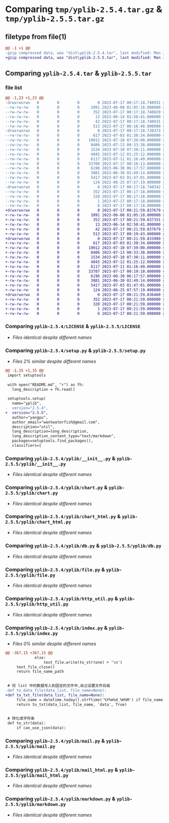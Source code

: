 # Comparing `tmp/yplib-2.5.4.tar.gz` & `tmp/yplib-2.5.5.tar.gz`

## filetype from file(1)

```diff
@@ -1 +1 @@
-gzip compressed data, was "dist\yplib-2.5.4.tar", last modified: Mon Jul 17 00:17:18 2023, max compression
+gzip compressed data, was "dist\yplib-2.5.5.tar", last modified: Mon Jul 17 00:21:59 2023, max compression
```

## Comparing `yplib-2.5.4.tar` & `yplib-2.5.5.tar`

### file list

```diff
@@ -1,23 +1,23 @@
-drwxrwxrwx   0        0        0        0 2023-07-17 00:17:18.740931 yplib-2.5.4/
--rw-rw-rw-   0        0        0     1091 2023-06-08 01:05:18.000000 yplib-2.5.4/LICENSE
--rw-rw-rw-   0        0        0      352 2023-07-17 00:17:18.740829 yplib-2.5.4/PKG-INFO
--rw-rw-rw-   0        0        0       13 2023-06-14 02:50:41.000000 yplib-2.5.4/README.md
--rw-rw-rw-   0        0        0       42 2023-07-17 00:17:18.740931 yplib-2.5.4/setup.cfg
--rw-rw-rw-   0        0        0      513 2023-07-17 00:16:48.000000 yplib-2.5.4/setup.py
-drwxrwxrwx   0        0        0        0 2023-07-17 00:17:18.738373 yplib-2.5.4/yplib/
--rw-rw-rw-   0        0        0      617 2023-07-03 01:30:34.000000 yplib-2.5.4/yplib/__init__.py
--rw-rw-rw-   0        0        0    10012 2023-07-10 07:39:00.000000 yplib-2.5.4/yplib/chart.py
--rw-rw-rw-   0        0        0     8406 2023-07-13 00:33:38.000000 yplib-2.5.4/yplib/chart_html.py
--rw-rw-rw-   0        0        0     1534 2023-07-10 07:30:11.000000 yplib-2.5.4/yplib/db.py
--rw-rw-rw-   0        0        0     4045 2023-07-12 01:25:12.000000 yplib-2.5.4/yplib/file.py
--rw-rw-rw-   0        0        0     6117 2023-07-11 01:16:49.000000 yplib-2.5.4/yplib/http_util.py
--rw-rw-rw-   0        0        0    33708 2023-07-17 00:16:13.000000 yplib-2.5.4/yplib/index.py
--rw-rw-rw-   0        0        0     6196 2023-06-30 06:17:57.000000 yplib-2.5.4/yplib/mail.py
--rw-rw-rw-   0        0        0     3881 2023-06-30 02:49:14.000000 yplib-2.5.4/yplib/mail_html.py
--rw-rw-rw-   0        0        0     5417 2023-07-03 01:47:01.000000 yplib-2.5.4/yplib/markdown.py
--rw-rw-rw-   0        0        0      124 2023-06-25 07:57:19.000000 yplib-2.5.4/yplib/temp.py
-drwxrwxrwx   0        0        0        0 2023-07-17 00:17:18.740342 yplib-2.5.4/yplib.egg-info/
--rw-rw-rw-   0        0        0      352 2023-07-17 00:17:18.000000 yplib-2.5.4/yplib.egg-info/PKG-INFO
--rw-rw-rw-   0        0        0      320 2023-07-17 00:17:18.000000 yplib-2.5.4/yplib.egg-info/SOURCES.txt
--rw-rw-rw-   0        0        0        1 2023-07-17 00:17:18.000000 yplib-2.5.4/yplib.egg-info/dependency_links.txt
--rw-rw-rw-   0        0        0        6 2023-07-17 00:17:18.000000 yplib-2.5.4/yplib.egg-info/top_level.txt
+drwxrwxrwx   0        0        0        0 2023-07-17 00:21:59.837679 yplib-2.5.5/
+-rw-rw-rw-   0        0        0     1091 2023-06-08 01:05:18.000000 yplib-2.5.5/LICENSE
+-rw-rw-rw-   0        0        0      352 2023-07-17 00:21:59.837351 yplib-2.5.5/PKG-INFO
+-rw-rw-rw-   0        0        0       13 2023-06-14 02:50:41.000000 yplib-2.5.5/README.md
+-rw-rw-rw-   0        0        0       42 2023-07-17 00:21:59.837679 yplib-2.5.5/setup.cfg
+-rw-rw-rw-   0        0        0      513 2023-07-17 00:19:43.000000 yplib-2.5.5/setup.py
+drwxrwxrwx   0        0        0        0 2023-07-17 00:21:59.833989 yplib-2.5.5/yplib/
+-rw-rw-rw-   0        0        0      617 2023-07-03 01:30:34.000000 yplib-2.5.5/yplib/__init__.py
+-rw-rw-rw-   0        0        0    10012 2023-07-10 07:39:00.000000 yplib-2.5.5/yplib/chart.py
+-rw-rw-rw-   0        0        0     8406 2023-07-13 00:33:38.000000 yplib-2.5.5/yplib/chart_html.py
+-rw-rw-rw-   0        0        0     1534 2023-07-10 07:30:11.000000 yplib-2.5.5/yplib/db.py
+-rw-rw-rw-   0        0        0     4045 2023-07-12 01:25:12.000000 yplib-2.5.5/yplib/file.py
+-rw-rw-rw-   0        0        0     6117 2023-07-11 01:16:49.000000 yplib-2.5.5/yplib/http_util.py
+-rw-rw-rw-   0        0        0    33707 2023-07-17 00:19:10.000000 yplib-2.5.5/yplib/index.py
+-rw-rw-rw-   0        0        0     6196 2023-06-30 06:17:57.000000 yplib-2.5.5/yplib/mail.py
+-rw-rw-rw-   0        0        0     3881 2023-06-30 02:49:14.000000 yplib-2.5.5/yplib/mail_html.py
+-rw-rw-rw-   0        0        0     5417 2023-07-03 01:47:01.000000 yplib-2.5.5/yplib/markdown.py
+-rw-rw-rw-   0        0        0      124 2023-06-25 07:57:19.000000 yplib-2.5.5/yplib/temp.py
+drwxrwxrwx   0        0        0        0 2023-07-17 00:21:59.836460 yplib-2.5.5/yplib.egg-info/
+-rw-rw-rw-   0        0        0      352 2023-07-17 00:21:59.000000 yplib-2.5.5/yplib.egg-info/PKG-INFO
+-rw-rw-rw-   0        0        0      320 2023-07-17 00:21:59.000000 yplib-2.5.5/yplib.egg-info/SOURCES.txt
+-rw-rw-rw-   0        0        0        1 2023-07-17 00:21:59.000000 yplib-2.5.5/yplib.egg-info/dependency_links.txt
+-rw-rw-rw-   0        0        0        6 2023-07-17 00:21:59.000000 yplib-2.5.5/yplib.egg-info/top_level.txt
```

### Comparing `yplib-2.5.4/LICENSE` & `yplib-2.5.5/LICENSE`

 * *Files identical despite different names*

### Comparing `yplib-2.5.4/setup.py` & `yplib-2.5.5/setup.py`

 * *Files 2% similar despite different names*

```diff
@@ -1,15 +1,15 @@
 import setuptools
 
 with open("README.md", "r") as fh:
   long_description = fh.read()
 
 setuptools.setup(
   name="yplib",
-  version="2.5.4",
+  version="2.5.5",
   author="yangpu",
   author_email="wantwaterfish@gmail.com",
   description="util",
   long_description=long_description,
   long_description_content_type="text/markdown",
   packages=setuptools.find_packages(),
   classifiers=[
```

### Comparing `yplib-2.5.4/yplib/__init__.py` & `yplib-2.5.5/yplib/__init__.py`

 * *Files identical despite different names*

### Comparing `yplib-2.5.4/yplib/chart.py` & `yplib-2.5.5/yplib/chart.py`

 * *Files identical despite different names*

### Comparing `yplib-2.5.4/yplib/chart_html.py` & `yplib-2.5.5/yplib/chart_html.py`

 * *Files identical despite different names*

### Comparing `yplib-2.5.4/yplib/db.py` & `yplib-2.5.5/yplib/db.py`

 * *Files identical despite different names*

### Comparing `yplib-2.5.4/yplib/file.py` & `yplib-2.5.5/yplib/file.py`

 * *Files identical despite different names*

### Comparing `yplib-2.5.4/yplib/http_util.py` & `yplib-2.5.5/yplib/http_util.py`

 * *Files identical despite different names*

### Comparing `yplib-2.5.4/yplib/index.py` & `yplib-2.5.5/yplib/index.py`

 * *Files 0% similar despite different names*

```diff
@@ -367,15 +367,15 @@
             else:
                 text_file.write(to_str(one) + '\n')
     text_file.close()
     return file_name_path
 
 
 # 将 list 中的数据写入到固定的文件中,自己设置文件后缀
-def to_data_file(data_list, file_name=None):
+def to_txt_file(data_list, file_name=None):
     file_name = datetime.today().strftime('%Y%m%d_%H%M') if file_name is None else file_name
     return to_txt(data_list, file_name, 'data', True)
 
 
 # 转化成字符串
 def to_str(data):
     if can_use_json(data):
```

### Comparing `yplib-2.5.4/yplib/mail.py` & `yplib-2.5.5/yplib/mail.py`

 * *Files identical despite different names*

### Comparing `yplib-2.5.4/yplib/mail_html.py` & `yplib-2.5.5/yplib/mail_html.py`

 * *Files identical despite different names*

### Comparing `yplib-2.5.4/yplib/markdown.py` & `yplib-2.5.5/yplib/markdown.py`

 * *Files identical despite different names*


